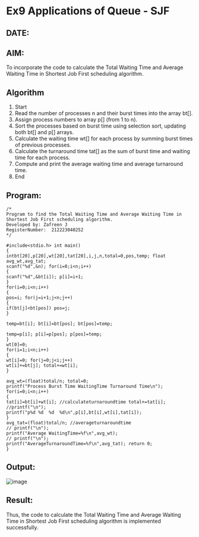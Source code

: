 # Ex9 Applications of Queue - SJF
## DATE:
## AIM:
To incorporate the code to calculate the Total Waiting Time and Average Waiting Time in Shortest Job First scheduling algorithm.
## Algorithm
1.	Start
2.	Read the number of processes n and their burst times into the array bt[].
3.	Assign process numbers to array p[] (from 1 to n).
4.	Sort the processes based on burst time using selection sort, updating both bt[] and p[] arrays.
5.	Calculate the waiting time wt[] for each process by summing burst times of previous processes.
6.	Calculate the turnaround time tat[] as the sum of burst time and waiting time for each process.
7.	Compute and print the average waiting time and average turnaround time.
8.	End
   

## Program:
```
/*
Program to find the Total Waiting Time and Average Waiting Time in Shortest Job First scheduling algorithm.
Developed by: Zafreen J
RegisterNumber:  212223040252
*/
```
```
#include<stdio.h> int main()
{
intbt[20],p[20],wt[20],tat[20],i,j,n,total=0,pos,temp; float avg_wt,avg_tat;
scanf("%d",&n); for(i=0;i<n;i++)
{
scanf("%d",&bt[i]); p[i]=i+1;
}
for(i=0;i<n;i++)
{
pos=i; for(j=i+1;j<n;j++)
{
if(bt[j]<bt[pos]) pos=j;
}
 
temp=bt[i]; bt[i]=bt[pos]; bt[pos]=temp;

temp=p[i]; p[i]=p[pos]; p[pos]=temp;
}
wt[0]=0;
for(i=1;i<n;i++)
{
wt[i]=0; for(j=0;j<i;j++)
wt[i]+=bt[j]; total+=wt[i];
}

avg_wt=(float)total/n; total=0;
printf("Process Burst Time WaitingTime Turnaround Time\n"); for(i=0;i<n;i++)
{
tat[i]=bt[i]+wt[i]; //calculateturnaroundtime total+=tat[i];
//printf("\n");
printf("p%d	%d	%d	%d\n",p[i],bt[i],wt[i],tat[i]);
}
avg_tat=(float)total/n; //averageturnaroundtime
// printf("\n");
printf("Average WaitingTime=%f\n",avg_wt);
// printf("\n");
printf("AverageTurnaroundTime=%f\n",avg_tat); return 0;
}

```

## Output:

![image](https://github.com/user-attachments/assets/fe6745e3-1ddd-4d24-b75b-c86c49f4877c)


## Result:
Thus, the code to calculate the Total Waiting Time and Average Waiting Time in Shortest Job First scheduling algorithm is implemented successfully.
